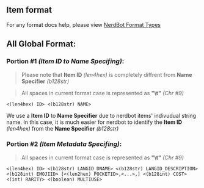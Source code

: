 ## Item format
For any format docs help, please view [NerdBot Format Types](docs/formats.md)
## All Global Format:
### **Portion #1** *(Item ID to Name Specifing)*:
> Please note that **Item ID** *(len4hex)* is completely diffrent from **Name Specifier** *(b128str)* 

> All spaces in current format case is represented as **"\t"** *(Chr #9)*
```
<(len4hex) ID> <(b128str) NAME>
```
We use a **Item ID** to **Name Specifier** due to nerdbot items' indivudual string name. In this case, it is much easier for nerdbot to identify the **Item ID** *(len4hex)* from the **Name Specifier** *(b128str)* 

### **Portion #2** *(Item Metadata Specifing)*:
> All spaces in current format case is represented as **"\t"** *(Chr #9)*
```
<(len4hex) ID> <(b128str) LANGID_DNAME> <(b128str) LANGID_DESCRIPTION> <(b128int) EMOJIID> [<(len2hex) POCKETID>,<...>,] <(b128int) COST> <(int) RARITY> <(boolean) MULTIUSE>
```
